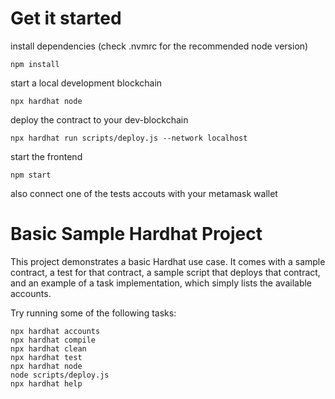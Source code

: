 # Get it started

install dependencies (check .nvmrc for the recommended node version)
```
npm install
```

start a local development blockchain
```
npx hardhat node
```

deploy the contract to your dev-blockchain
```
npx hardhat run scripts/deploy.js --network localhost
```

start the frontend
```
npm start
```

also connect one of the tests accouts with your metamask wallet

# Basic Sample Hardhat Project

This project demonstrates a basic Hardhat use case. It comes with a sample contract, a test for that contract, a sample script that deploys that contract, and an example of a task implementation, which simply lists the available accounts.

Try running some of the following tasks:

```shell
npx hardhat accounts
npx hardhat compile
npx hardhat clean
npx hardhat test
npx hardhat node
node scripts/deploy.js
npx hardhat help
```
